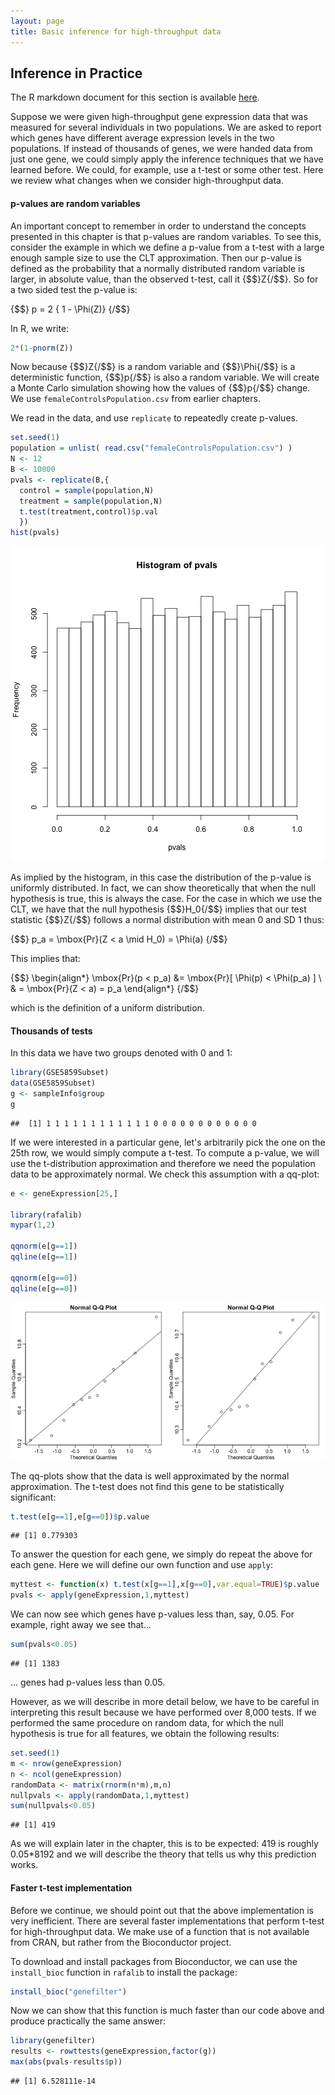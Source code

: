 ```yaml
---
layout: page
title: Basic inference for high-throughput data
---
```




## Inference in Practice

The R markdown document for this section is available [here](https://github.com/genomicsclass/labs/tree/master/advinference/inference_for_highthroughput.Rmd).

Suppose we were given high-throughput gene expression data that was measured for several individuals in two populations. We are asked to report which genes have different average expression levels in the two populations. If instead of thousands of genes, we were handed data from just one gene, we could simply apply the inference techniques that we have learned before. We could, for example, use a t-test or some other test. Here we review what changes when we consider high-throughput data.

#### p-values are random variables

An important concept to remember in order to understand the concepts presented in this chapter is that p-values are random variables. To see this,  consider the example in which we define a p-value from a t-test with a large enough sample size to use the CLT approximation. Then our p-value is defined as the probability that a normally distributed random variable is larger, in absolute value, than the observed t-test, call it {$$}Z{/$$}. So for a two sided test the p-value is: 

{$$}
p = 2 \{ 1 - \Phi(Z)\}
{/$$}

In R, we write:

```r
2*(1-pnorm(Z))
```

Now because {$$}Z{/$$} is a random variable and {$$}\Phi{/$$} is a deterministic
function, {$$}p{/$$} is also a random variable. We will create a Monte Carlo
simulation showing how the values of {$$}p{/$$} change. We use `femaleControlsPopulation.csv` from earlier chapters.



We read in the data, and use `replicate` to repeatedly create p-values.


```r
set.seed(1)
population = unlist( read.csv("femaleControlsPopulation.csv") )
N <- 12
B <- 10000
pvals <- replicate(B,{
  control = sample(population,N)
  treatment = sample(population,N)
  t.test(treatment,control)$p.val 
  })
hist(pvals)
```

![P-value histogram for 10,000 tests in which null hypothesis is true.](images/R/inference_for_highthroughput-tmp-pvalue_hist-1.png) 

As implied by the histogram, in this case the distribution of the p-value is uniformly distributed. In fact, we can show theoretically that when the null hypothesis is true, this is always the case. For the case in which we use the CLT, we have that the null hypothesis {$$}H_0{/$$} implies that our test statistic {$$}Z{/$$}  follows a normal distribution with mean 0 and SD 1 thus:

{$$}
p_a = \mbox{Pr}(Z < a \mid H_0) = \Phi(a)
{/$$}

This implies that:

{$$}
\begin{align*}
\mbox{Pr}(p < p_a) &= \mbox{Pr}[ \Phi(p) < \Phi(p_a) ] \\
  & = \mbox{Pr}(Z < a) = p_a
\end{align*}
{/$$}

which is the definition of a uniform distribution.

#### Thousands of tests

In this data we have two groups denoted with 0 and 1:

```r
library(GSE5859Subset)
data(GSE5859Subset)
g <- sampleInfo$group
g
```

```
##  [1] 1 1 1 1 1 1 1 1 1 1 1 1 0 0 0 0 0 0 0 0 0 0 0 0
```

If we were interested in a particular gene, let's arbitrarily pick the one on the 25th row, we would simply compute a t-test. To compute a p-value, we will use the t-distribution approximation and therefore we need the population data to be approximately normal. We check this assumption with a qq-plot:


```r
e <- geneExpression[25,]

library(rafalib)
mypar(1,2)

qqnorm(e[g==1])
qqline(e[g==1])

qqnorm(e[g==0])
qqline(e[g==0])
```

![Normal qq-plots for one gene. Left plot shows first group and right plot shows second group.](images/R/inference_for_highthroughput-tmp-qqplots_for_one_gene-1.png) 

The qq-plots show that the data is well approximated by the normal approximation. The t-test does not find this gene to be statistically significant:


```r
t.test(e[g==1],e[g==0])$p.value
```

```
## [1] 0.779303
```

To answer the question for each gene, we simply do repeat the above for each gene. Here we will define our own function and use `apply`:


```r
myttest <- function(x) t.test(x[g==1],x[g==0],var.equal=TRUE)$p.value
pvals <- apply(geneExpression,1,myttest)
```

We can now see which genes have p-values less than, say, 0.05. For example, right away we see that...


```r
sum(pvals<0.05)
```

```
## [1] 1383
```

... genes had p-values less than 0.05.

However, as we will describe in more detail below, we have to be careful in interpreting this result because we have performed over 8,000 tests. If we performed the same procedure on random data, for which the null hypothesis is true for all features, we obtain the following results:


```r
set.seed(1)
m <- nrow(geneExpression)
n <- ncol(geneExpression)
randomData <- matrix(rnorm(n*m),m,n)
nullpvals <- apply(randomData,1,myttest)
sum(nullpvals<0.05)
```

```
## [1] 419
```

As we will explain later in the chapter, this is to be expected: 419 is roughly 0.05*8192 and we will describe the theory that tells us why this prediction works.

#### Faster t-test implementation

Before we continue, we should point out that the above implementation is very inefficient. There are several faster implementations that perform t-test for high-throughput data. We make use of a function that is not available from CRAN, but rather from the Bioconductor project. 

To download and install packages from Bioconductor, we can use the `install_bioc` function in `rafalib` to install the package:



```r
install_bioc("genefilter")
```

Now we can show that this function is much faster than our code above and produce practically the same answer:


```r
library(genefilter)
results <- rowttests(geneExpression,factor(g))
max(abs(pvals-results$p))
```

```
## [1] 6.528111e-14
```


